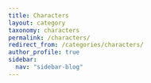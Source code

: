 ```yaml
---
title: Characters
layout: category
taxonomy: characters
permalink: /characters/
redirect_from: /categories/characters/
author_profile: true
sidebar:
  nav: "sidebar-blog"
---
```

